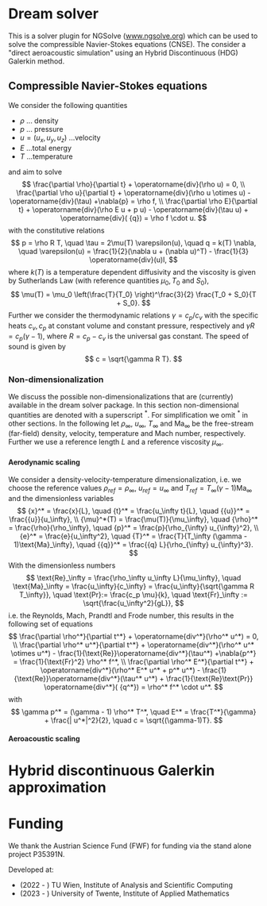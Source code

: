 # Dream solver

This is a solver plugin for NGSolve (www.ngsolve.org) which can be used to solve the compressible Navier-Stokes equations (CNSE). The consider a "direct aeroacoustic simulation" using an Hybrid Discontinuous (HDG) Galerkin method. 

## Compressible Navier-Stokes equations
<!-- ### Notation and problem parameters -->
We consider the following quantities 

* $\rho$ ... density
* $p$ ... pressure
* $u = (u_x, u_y, u_z)$ ...velocity
* $E$ ...total energy
* $T$ ...temperature 
  
and aim to solve
$$
\frac{\partial \rho}{\partial t} + \operatorname{div}(\rho u) = 0, 
\\
\frac{\partial \rho u}{\partial t} + \operatorname{div}(\rho u  \otimes u) - \operatorname{div}(\tau) +\nabla{p} = \rho f, \\
\frac{\partial \rho E}{\partial t} + 
\operatorname{div}(\rho E u + p u) - 
\operatorname{div}(\tau u)  + \operatorname{div}( {q}) = 
 \rho f \cdot u.
$$
with the constitutive relations 
$$
p = \rho R T,
\quad
\tau = 2\mu(T) \varepsilon(u),
\quad
q = k(T) \nabla,
\quad 
\varepsilon(u) = \frac{1}{2}(\nabla u + (\nabla u)^T) - \frac{1}{3} \operatorname{div}(u)I,
$$
where $k(T)$ is a temperature dependent diffusivity and the viscosity is given by Sutherlands Law (with reference quantities $\mu_0, T_0$ and $S_0$),
$$
\mu(T) = \mu_0 \left(\frac{T}{T_0} \right)^\frac{3}{2} \frac{T_0 + S_0}{T + S_0}.
$$
Further we consider the thermodynamic relations $\gamma = c_p/c_v$ with the specific heats $c_v,c_p$ at constant volume and constant pressure, respectively and $\gamma R = c_p (\gamma - 1)$, where $R = c_p - c_v$ is the universal gas constant. The speed of sound is given by
$$
c = \sqrt{\gamma R T}.
$$

### Non-dimensionalization
We discuss the possible non-dimensionalizations that are (currently) available in the dream solver package.  In this section non-dimensional quantities are denoted with a superscript $^*$. For simplification we omit $^*$ in other sections. 
In the following let $\rho_\infty$, $u_\infty$, $T_\infty$ and $\text{Ma}_\infty$ be the free-stream (far-field) density, velocity, temperature and Mach number, respectively. Further we use a reference length $L$ and  a reference viscosity $\mu_\infty$.

#### Aerodynamic scaling
We consider a density-velocity-temperature dimensionalization, i.e. we choose the reference values $\rho_{ref} = \rho_\infty$, $u_{ref} = u_\infty$ and $T_{ref}=  T_\infty (\gamma - 1)\text{Ma}_\infty$ and the dimensionless variables
$$
{x}^* = \frac{x}{L}, \quad 
{t}^* = \frac{u_\infty t}{L}, \quad 
{{u}}^* = \frac{{u}}{u_\infty}, \\
{\mu}^*(T) = \frac{\mu(T)}{\mu_\infty}, \quad 
{\rho}^* = \frac{\rho}{\rho_\infty},  \quad 
{p}^* = \frac{p}{\rho_{\infty} u_{\infty}^2}, \\
{e}^* = \frac{e}{u_\infty^2}, \quad 
{T}^* = \frac{T}{T_\infty (\gamma - 1)\text{Ma}_\infty}, \quad 
{{q}}^* = \frac{{q} L}{\rho_{\infty} u_{\infty}^3}.
$$
With the dimensionless numbers 
$$
\text{Re}_\infty = \frac{\rho_\infty u_\infty L}{\mu_\infty}, \quad
\text{Ma}_\infty = \frac{u_\infty}{c_\infty} = \frac{u_\infty}{\sqrt{\gamma R T_\infty}}, \quad 
\text{Pr}:= \frac{c_p \mu}{k},
\quad   \text{Fr}_\infty := \sqrt{\frac{u_\infty^2}{gL}},
$$
i.e. the Reynolds, Mach, Prandtl and Frode number, 
this results in the following set of equations
$$
\frac{\partial \rho^*}{\partial t^*} + \operatorname{div^*}(\rho^* u^*) = 0, 
\\
\frac{\partial \rho^* u^*}{\partial t^*} + \operatorname{div^*}(\rho^* u^*  \otimes u^*) - \frac{1}{\text{Re}}\operatorname{div^*}(\tau^*) +\nabla{p^*} = \frac{1}{\text{Fr}^2} \rho^* f^*, \\
\frac{\partial \rho^* E^*}{\partial t^*} + 
\operatorname{div^*}(\rho^* E^* u^* + p^* u^*) - 
\frac{1}{\text{Re}}\operatorname{div^*}(\tau^* u^*)  + 
\frac{1}{\text{Re}\text{Pr}} \operatorname{div^*}( {q^*}) = 
 \rho^* f^* \cdot u^*.
$$
with
$$
\gamma p^* = (\gamma - 1) \rho^* T^*, \quad E^* = \frac{T^*}{\gamma} + \frac{| u^*|^2}{2}, \quad c = \sqrt{(\gamma-1)T}.
$$

#### Aeroacoustic scaling

# Hybrid discontinuous Galerkin approximation



# Funding  

We thank the Austrian Science Fund (FWF) for funding via the stand alone project P35391N.

Developed at:
* (2022 - ) TU Wien, Institute of Analysis and Scientific Computing
* (2023 - ) University of Twente, Institute of Applied Mathematics







